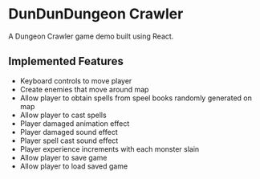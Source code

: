 # DunDunDungeon Crawler
A Dungeon Crawler game demo built using React. 

## Implemented Features

* Keyboard controls to move player
* Create enemies that move around map
* Allow player to obtain spells from speel books randomly generated on map
* Allow player to cast spells
* Player damaged animation effect
* Player damaged sound effect
* Player spell cast sound effect
* Player experience increments with each monster slain
* Allow player to save game 
* Allow player to load saved game 


